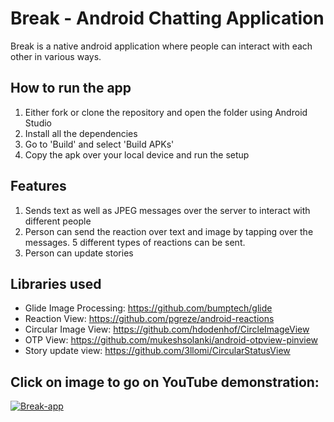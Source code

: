 # Break - Android Chatting Application
Break is a native android application where people can interact with each other in various ways.

## How to run the app
1. Either fork or clone the repository and open the folder using Android Studio
2. Install all the dependencies
3. Go to 'Build' and select 'Build APKs'
4. Copy the apk over your local device and run the setup

## Features
1. Sends text as well as JPEG messages over the server to interact with different people
2. Person can send the reaction over text and image by tapping over the messages. 5 different types of reactions can be sent.
3. Person can update stories 

## Libraries used
- Glide Image Processing: https://github.com/bumptech/glide
- Reaction View: https://github.com/pgreze/android-reactions
- Circular Image View: https://github.com/hdodenhof/CircleImageView
- OTP View: https://github.com/mukeshsolanki/android-otpview-pinview
- Story update view: https://github.com/3llomi/CircularStatusView

## Click on image to go on YouTube demonstration:

[![Break-app](https://img.youtube.com/vi/RiYI2EHQycM/0.jpg)](https://www.youtube.com/watch?v=RiYI2EHQycM)
